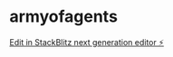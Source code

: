 # armyofagents

[Edit in StackBlitz next generation editor ⚡️](https://stackblitz.com/~/github.com/Prashna-PESPL/armyofagents)